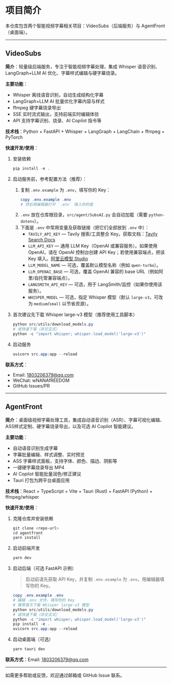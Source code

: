 
# 项目简介

本仓库包含两个智能视频字幕相关项目：VideoSubs（后端服务）与 AgentFront（桌面端）。

---

## VideoSubs

**简介**：轻量级后端服务，专注于智能视频字幕处理，集成 Whisper 语音识别、LangGraph+LLM AI 优化、字幕样式编辑与硬字幕烧录。

**主要功能**：
- Whisper 离线语音识别，自动生成结构化字幕
- LangGraph+LLM AI 批量优化字幕内容与样式
- ffmpeg 硬字幕烧录导出
- SSE 实时流式输出，支持前端实时编辑体验
- API 支持字幕识别、烧录、AI Copilot 指令等

**技术栈**：Python + FastAPI + Whisper + LangGraph + LangChain + ffmpeg + PyTorch

**快速开发/使用**：
1. 安装依赖
   ```powershell
   pip install -e .
   ```

2. 启动服务前，参考配置方法（推荐）：
   1. 复制 `.env.example` 为 `.env`，填写你的 Key：
      ```powershell
      copy .env.example .env
      # 然后用编辑器打开 `.env` 填入你的值
      ```
   2. `.env` 放在仓库根目录，`src/agent/SubsAI.py` 会自动加载（需要 `python-dotenv`）。
   3. 下面是 `.env` 中常用变量及获取链接（把它们全部放到 `.env` 中）：
      - `TAVILY_API_KEY` — Tavily 搜索/工具整合 Key。获取文档：[Tavily Search Docs](https://python.langchain.ac.cn/docs/integrations/tools/tavily_search/)
      - `LLM_API_KEY` — 通用 LLM Key（OpenAI 或兼容服务）。如果使用 OpenAI，请在 OpenAI 控制台创建 API Key；若使用兼容端点，把该 Key 填入。[阿里云模型 Studio](https://help.aliyun.com/zh/model-studio/new-free-quota)
      - `LLM_MODEL_NAME` — 可选，覆盖默认模型名称（例如 `qwen-turbo`）。
      - `LLM_OPENAI_BASE` — 可选，覆盖 OpenAI 兼容的 base URL（例如阿里/自托管兼容端点）。
      - `LANGSMITH_API_KEY` — 可选，用于 LangSmith/监控（如果你使用该服务）。
      - `WHISPER_MODEL` — 可选，指定 Whisper 模型（默认 `large-v3`，可改为 `medium`/`small` 以节省资源）。

3. 首次建议先下载 Whisper large-v3 模型（推荐使用工具脚本）
   ```powershell
   python src/utils/download_models.py
   # 或快速下载（非交互式）
   python -c "import whisper; whisper.load_model('large-v3')"
   ```

4. 启动服务
   ```powershell
   uvicorn src.app:app --reload
   ```

**联系方式**：
- Email: 1803206379@qq.com
- WeChat: wNANAfREEDOM
- GitHub Issues/PR

---

## AgentFront

**简介**：桌面级视频字幕处理工具，集成自动语音识别（ASR）、字幕可视化编辑、ASS样式定制、硬字幕烧录导出，以及可选 AI Copilot 智能建议。

**主要功能**：
- 自动语音识别生成字幕
- 字幕批量编辑、样式调整、实时预览
- ASS 字幕样式面板，支持字体、颜色、描边、阴影等
- 一键硬字幕烧录导出 MP4
- AI Copilot 智能批量润色/修正建议
- Tauri 打包为跨平台桌面应用

**技术栈**：React + TypeScript + Vite + Tauri (Rust) + FastAPI (Python) + ffmpeg/whisper

**快速开发/使用**：
1. 克隆仓库并安装依赖
   ```powershell
   git clone <repo-url>
   cd agentfront
   yarn install
   ```
2. 启动前端开发
   ```powershell
   yarn dev
   ```
3. 启动后端（可选 FastAPI 示例）
   > 启动前请先获取 API Key，并复制 `.env.example` 为 `.env`，用编辑器填写你的 Key。
   ```powershell
   copy .env.example .env
   # 编辑 .env 文件，填写你的 Key
   # 推荐首次下载 Whisper large-v3 模型
   python src/utils/download_models.py
   # 或快速下载（非交互式）
   python -c "import whisper; whisper.load_model('large-v3')"
   pip install -e .
   uvicorn src.app:app --reload 
   ```
4. 启动桌面端（可选）
   ```powershell
   yarn tauri dev
   ```

**联系方式**：Email: 1803206379@qq.com

---

如需更多帮助或反馈，欢迎通过邮箱或 GitHub Issue 联系。
